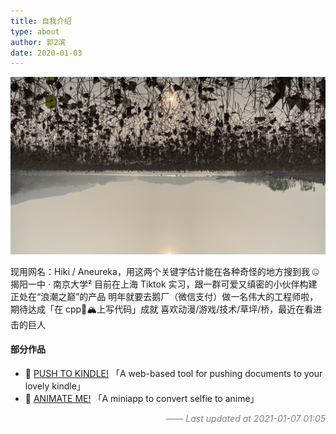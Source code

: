 ```yaml
---
title: 自我介绍
type: about
author: 郭2滨
date: 2020-01-03
---
```


![杭州西湖](assets/index/杭州西湖.png)

现用网名：Hiki / Aneureka，用这两个关键字估计能在各种奇怪的地方搜到我 🤐
揭阳一中 · 南京大学²
目前在上海 Tiktok 实习，跟一群可爱又缜密的小伙伴构建正处在“浪潮之巅”的产品
明年就要去鹅厂（微信支付）做一名伟大的工程师啦，期待达成「在 cpp💩🏔️上写代码」成就
喜欢动漫/游戏/技术/草坪/桥，最近在看进击的巨人

#### 部分作品
- 📘 [PUSH TO KINDLE!](https://tokindle.top/) 「A web-based tool for pushing documents to your lovely kindle」
- 🍭 [ANIMATE ME!](https://github.com/Aneureka/animate-me) 「A miniapp to convert selfie to anime」

<div style="float:right; font-style:italic; color:gray;">—— Last updated at 2021-01-07 01:05</div>


